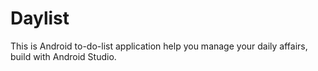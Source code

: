 # Daylist
This is Android to-do-list application help you manage your daily affairs, build with Android Studio.
